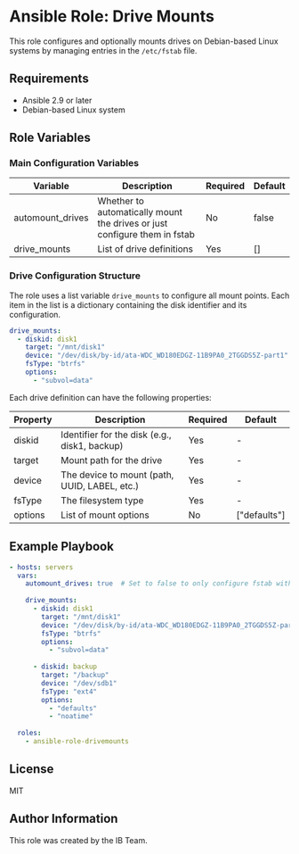 # Ansible Role: Drive Mounts

This role configures and optionally mounts drives on Debian-based Linux systems by managing entries in the `/etc/fstab` file.

## Requirements

- Ansible 2.9 or later
- Debian-based Linux system

## Role Variables

### Main Configuration Variables

| Variable | Description | Required | Default |
|----------|-------------|----------|---------|
| automount_drives | Whether to automatically mount the drives or just configure them in fstab | No | false |
| drive_mounts | List of drive definitions | Yes | [] |

### Drive Configuration Structure

The role uses a list variable `drive_mounts` to configure all mount points. Each item in the list is a dictionary containing the disk identifier and its configuration.

```yaml
drive_mounts:
  - diskid: disk1
    target: "/mnt/disk1"
    device: "/dev/disk/by-id/ata-WDC_WD180EDGZ-11B9PA0_2TGGDS5Z-part1"
    fsType: "btrfs"
    options: 
      - "subvol=data"
```

Each drive definition can have the following properties:

| Property | Description | Required | Default |
|----------|-------------|----------|---------|
| diskid | Identifier for the disk (e.g., disk1, backup) | Yes | - |
| target | Mount path for the drive | Yes | - |
| device | The device to mount (path, UUID, LABEL, etc.) | Yes | - |
| fsType | The filesystem type | Yes | - |
| options | List of mount options | No | ["defaults"] |

## Example Playbook

```yaml
- hosts: servers
  vars:
    automount_drives: true  # Set to false to only configure fstab without mounting
    
    drive_mounts:
      - diskid: disk1
        target: "/mnt/disk1"
        device: "/dev/disk/by-id/ata-WDC_WD180EDGZ-11B9PA0_2TGGDS5Z-part1"
        fsType: "btrfs"
        options: 
          - "subvol=data"
      
      - diskid: backup
        target: "/backup"
        device: "/dev/sdb1"
        fsType: "ext4"
        options:
          - "defaults"
          - "noatime"
  
  roles:
    - ansible-role-drivemounts
```

## License

MIT

## Author Information

This role was created by the IB Team.